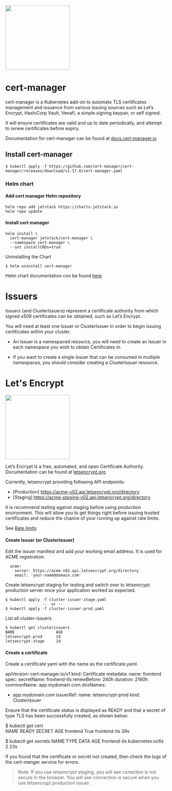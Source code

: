 <img src="https://github.com/jetstack/cert-manager/raw/master/logo/logo.png" width="200" /> 

# cert-manager

cert-manager is a Kubernetes add-on to automate TLS certificates management and issuance from various issuing sources such as Let’s Encrypt, HashiCorp Vault, Venafi, a simple signing keypair, or self signed.

It will ensure certificates are valid and up to date periodically, and attempt to renew certificates  before expiry.

Documentation for cert-manager can be found at [docs.cert-manager.io](https://docs.cert-manager.io/en/latest/ "docs.cert-manager.io")

## Install cert-manager

    $ kubectl apply -f https://github.com/cert-manager/cert-manager/releases/download/v1.17.0/cert-manager.yaml

### Helm chart

#### Add cert manager Helm repository
````
helm repo add jetstack https://charts.jetstack.io
helm repo update
````

#### Install cert manager
```
helm install \
  cert-manager jetstack/cert-manager \
  --namespace cert-manager \
  --set installCRDs=true
```

Uninstalling the Chart

    $ helm uninstall cert-manager
    
Helm chart documentation con be found [here](https://github.com/cert-manager/cert-manager/blob/master/deploy/charts/cert-manager/README.template.md "here")

# Issuers

Issuers (and ClusterIssuers) represent a certificate authority from which signed x509 certificates can be obtained, such as Let’s Encrypt. 

You will need at least one Issuer or ClusterIssuer in order to begin issuing certificates within your cluster.

- An Issuer is a namespaced resource, you will need to create an Issuer in each namespace you wish to obtain Certificates in.

- If you want to create a single issuer that can be consumed in multiple namespaces, you should consider creating a ClusterIssuer resource.



# Let's Encrypt

<img src="https://dyltqmyl993wv.cloudfront.net/assets/stacks/cert-manager/img/cert-manager-stack-220x234.png" width="200" />

Let’s Encrypt is a free, automated, and open Certificate Authority. Documentation can be found at [letsencrypt.org]( https://letsencrypt.org/docs/)

Currently, letsencrypt providing following API endpoints:
- [Production] https://acme-v02.api.letsencrypt.org/directory
- [Staging] https://acme-staging-v02.api.letsencrypt.org/directory

It is recommend testing against staging before using production environment. This will allow you to get things right before issuing trusted certificates and reduce the chance of your running up against rate limits.

See [Rate limits](https://letsencrypt.org/docs/rate-limits/)

#### Create Issuer (or ClusterIssuer)

Edit the issuer manifest and add your working email address. It is used for ACME registration.

      acme:
        server: https://acme-v02.api.letsencrypt.org/directory
        email: 'your-name@domain.com'

Create letsencrypt staging for testing and switch over to letsencrypt production server once your application worked as expected.

    $ kubectl apply -f cluster-issuer-stage.yaml
                    --  or --
    $ kubectl apply -f cluster-issuer-prod.yaml

List all cluster-issuers

    $ kubectl get clusterissuers
    NAME                  AGE
    letsencrypt-prod      1d
    letsencrypt-stage     1d

#### Create a certificate

Create a certificate yaml with the name as the certificate.yaml. 

apiVersion: cert-manager.io/v1
kind: Certificate
metadata:
  name: frontend
spec:
  secretName: frontend-tls
  renewBefore: 240h
  duration: 2160h
  commonName: app.mydomain.com
  dnsNames:
  - app.mydomain.com
  issuerRef:
    name: letsencrypt-prod
    kind: ClusterIssuer

Ensure that the certificate status is displayed as READY and that a secret of type TLS has been successfully created, as shown below: 

$ kubectl get cert      
NAME       READY   SECRET          AGE
frontend   True    frontend-tls    39s

$ kubectl get secrets
NAME           TYPE                DATA   AGE
frontend-tls   kubernetes.io/tls   2      23s

If you found that the certificate or secret not created, then check the logs of the cert-manger service for errors.

> Note: If you use letsencrypt staging, you will see conection is not secure in the browser. You will see connection is secure when you use letsencrypt production issuer. 
